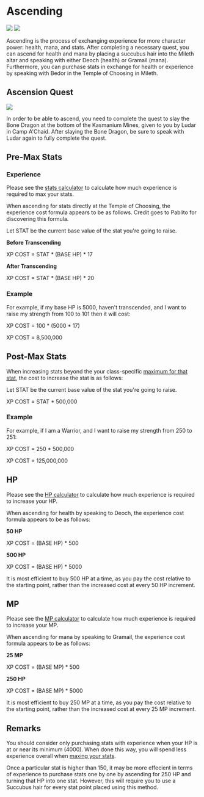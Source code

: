 # Ascending

<img src="../../images/sprites/deoch.png"/> <img src="../../images/sprites/gramail.png"/>

Ascending is the process of exchanging experience for more character power: health, mana, and stats. After completing a necessary quest, you can ascend for health and mana by placing a succubus hair into the Mileth altar and speaking with either Deoch (health) or Gramail (mana). Furthermore, you can purchase stats in exchange for health or experience by speaking with Bedor in the Temple of Choosing in Mileth.

## Ascension Quest

<img src="../../images/sprites/bone_dragon.png"/>

In order to be able to ascend, you need to complete the quest to slay the Bone Dragon at the bottom of the Kasmanium Mines, given to you by Ludar in Camp A'Chaid. After slaying the Bone Dragon, be sure to speak with Ludar again to fully complete the quest.

## Pre-Max Stats

### Experience

Please see the [stats calculator](../../tools/stats_calculator) to calculate how much experience is required to max your stats.

When ascending for stats directly at the Temple of Choosing, the experience cost formula appears to be as follows. Credit goes to Pablito for discovering this formula.

Let STAT be the current base value of the stat you're going to raise.

**Before Transcending**

XP COST = STAT * (BASE HP) * 17

**After Transcending**

XP COST = STAT * (BASE HP) * 20

### Example

For example, if my base HP is 5000, haven't transcended, and I want to raise my strength from 100 to 101 then it will cost:

XP COST = 100 * (5000 * 17)

XP COST = 8,500,000

## Post-Max Stats

When increasing stats beyond the your class-specific [maximum for that stat](../stats), the cost to increase the stat is as follows:

Let STAT be the current base value of the stat you're going to raise.

XP COST = STAT * 500,000

### Example

For example, if I am a Warrior, and I want to raise my strength from 250 to 251:

XP COST = 250 * 500,000

XP COST = 125,000,000

## HP

Please see the [HP calculator](../../tools/hp_calculator) to calculate how much experience is required to increase your HP.

When ascending for health by speaking to Deoch, the experience cost formula appears to be as follows:

**50 HP**

XP COST = (BASE HP) * 500

**500 HP**

XP COST = (BASE HP) * 5000

It is most efficient to buy 500 HP at a time, as you pay the cost relative to the starting point, rather than the increased cost at every 50 HP increment.

## MP

Please see the [MP calculator](../../tools/mp_calculator) to calculate how much experience is required to increase your MP.

When ascending for mana by speaking to Gramail, the experience cost formula appears to be as follows:

**25 MP**

XP COST = (BASE MP) * 500

**250 HP**

XP COST = (BASE MP) * 5000

It is most efficient to buy 250 MP at a time, as you pay the cost relative to the starting point, rather than the increased cost at every 25 MP increment.

## Remarks

You should consider only purchasing stats with experience when your HP is at or near its minimum (4000). When done this way, you will spend less experience overall when [maxing your stats](../stats/#maximum-stats).

Once a particular stat is higher than 150, it may be more effecient in terms of experience to purchase stats one by one by ascending for 250 HP and turning that HP into one stat. However, this will require you to use a Succubus hair for every stat point placed using this method.

